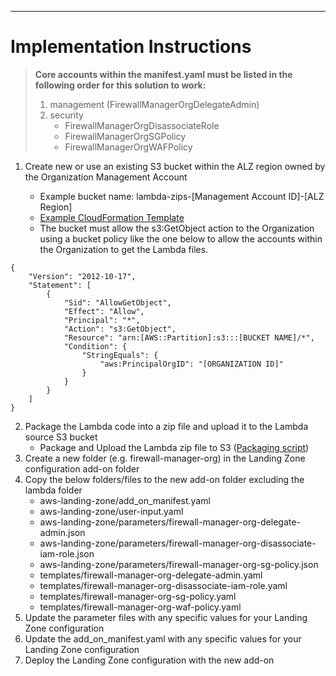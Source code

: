 

----

# Implementation Instructions

> **Core accounts within the manifest.yaml must be listed in the following order for this solution to work:**
> 1. management (FirewallManagerOrgDelegateAdmin) 
> 2. security 
>    * FirewallManagerOrgDisassociateRole
>    * FirewallManagerOrgSGPolicy
>    * FirewallManagerOrgWAFPolicy

1.  Create new or use an existing S3 bucket within the ALZ region owned by the Organization Management Account
   
    * Example bucket name: lambda-zips-[Management Account ID]-[ALZ Region]
    * [Example CloudFormation Template](../../../../extras/lambda-s3-buckets.yaml)
    * The bucket must allow the s3:GetObject action to the Organization using a bucket policy like the one below to 
        allow the accounts within the Organization to get the Lambda files.
```
{
    "Version": "2012-10-17",
    "Statement": [
        {
            "Sid": "AllowGetObject",
            "Effect": "Allow",
            "Principal": "*",
            "Action": "s3:GetObject",
            "Resource": "arn:[AWS::Partition]:s3:::[BUCKET NAME]/*",
            "Condition": {
                "StringEquals": {
                    "aws:PrincipalOrgID": "[ORGANIZATION ID]"
                }
            }
        }
    ]
}
```
2. Package the Lambda code into a zip file and upload it to the Lambda source S3 bucket
   * Package and Upload the Lambda zip file to S3 
     ([Packaging script](../../../../extras/packaging-scripts/package-lambda.sh))
3. Create a new folder (e.g. firewall-manager-org) in the Landing Zone configuration add-on folder
4. Copy the below folders/files to the new add-on folder excluding the lambda folder
   * aws-landing-zone/add_on_manifest.yaml
   * aws-landing-zone/user-input.yaml
   * aws-landing-zone/parameters/firewall-manager-org-delegate-admin.json
   * aws-landing-zone/parameters/firewall-manager-org-disassociate-iam-role.json
   * aws-landing-zone/parameters/firewall-manager-org-sg-policy.json
   * templates/firewall-manager-org-delegate-admin.yaml
   * templates/firewall-manager-org-disassociate-iam-role.yaml
   * templates/firewall-manager-org-sg-policy.yaml
   * templates/firewall-manager-org-waf-policy.yaml
5. Update the parameter files with any specific values for your Landing Zone configuration
6. Update the add_on_manifest.yaml with any specific values for your Landing Zone configuration
7. Deploy the Landing Zone configuration with the new add-on
